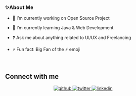 ### ✨About Me  
  

- 🔭 I’m currently working on Open Source Project  
  

- 🌱 I’m currently learning Java & Web Development  
  

- ❓ Ask me about anything related to UI/UX and Freelancing  
  

- ⚡️ Fun fact: Big Fan of the ⚡️ emoji  
  

<br/>  


## Connect with me  
<div align="center">
<a href="https://github.com/AtharvShinde" target="_blank">
<img src=https://img.shields.io/badge/github-%2324292e.svg?&style=for-the-badge&logo=github&logoColor=white alt=github style="margin-bottom: 5px;" />
</a>
<a href="https://twitter.com/_atharvshinde_" target="_blank">
<img src=https://img.shields.io/badge/twitter-%2300acee.svg?&style=for-the-badge&logo=twitter&logoColor=white alt=twitter style="margin-bottom: 5px;" />
</a>
<a href="https://linkedin.com/in/atharv-shinde" target="_blank">
<img src=https://img.shields.io/badge/linkedin-%231E77B5.svg?&style=for-the-badge&logo=linkedin&logoColor=white alt=linkedin style="margin-bottom: 5px;" />
</a>  
</div>  

<br />
